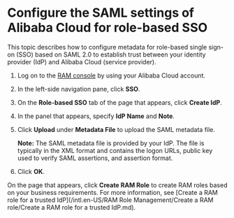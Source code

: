# Configure the SAML settings of Alibaba Cloud for role-based SSO

This topic describes how to configure metadata for role-based single sign-on \(SSO\) based on SAML 2.0 to establish trust between your identity provider \(IdP\) and Alibaba Cloud \(service provider\).

1.  Log on to the [RAM console](https://ram.console.aliyun.com/) by using your Alibaba Cloud account.

2.  In the left-side navigation pane, click **SSO**.

3.  On the **Role-based SSO** tab of the page that appears, click **Create IdP**.

4.  In the panel that appears, specify **IdP Name** and **Note**.

5.  Click **Upload** under **Metadata File** to upload the SAML metadata file.

    **Note:** The SAML metadata file is provided by your IdP. The file is typically in the XML format and contains the logon URLs, public key used to verify SAML assertions, and assertion format.

6.  Click **OK**.


On the page that appears, click **Create RAM Role** to create RAM roles based on your business requirements. For more information, see [Create a RAM role for a trusted IdP](/intl.en-US/RAM Role Management/Create a RAM role/Create a RAM role for a trusted IdP.md).

